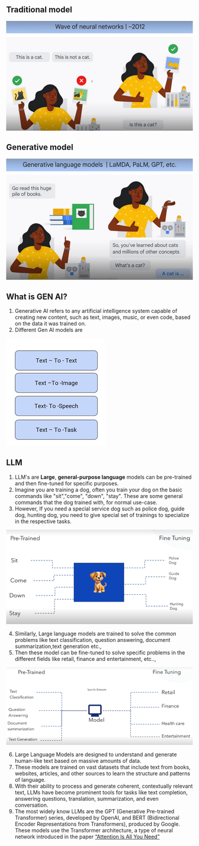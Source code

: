 ## Traditional model

![alt text](images/traditional.png)

## Generative model

![alt text](images/genai.png)

## What is GEN AI?

1. Generative AI refers to any artificial intelligence system capable of creating new content, such as text, images, music, or even code, based on the data it was trained on.
2. Different Gen AI models are

![alt text](images/genaimodels.png)

## LLM

1. LLM's are **Large**, **general-purpose language** models can be pre-trained and then fine-tuned for specific purposes.
2. Imagine you are training a dog, often you train your dog on the basic commands like "sit","come", "down", "stay". These are some general commands that the dog trained with, for normal use-case.
3. However, If you need a special service dog such as police dog, guide dog,  hunting dog, you need to give special set of trainings to specialize in the respective tasks.

![alt text](images/llm1.png)

4. Similarly, Large language models are trained to solve the common problems like text classification, question answering, document summarization,text generation etc.,
5. Then these model can be fine-tuned to solve specific problems in the different fields like retail, finance and entertainment, etc..,

![alt text](images/llm2.png)

6. Large Language Models are designed to understand and generate human-like text based on massive amounts of data. 
7. These models are trained on vast datasets that include text from books, websites, articles, and other sources to learn the structure and patterns of language.
8. With their ability to process and generate coherent, contextually relevant text, LLMs have become prominent tools for tasks like text completion, answering questions, translation, summarization, and even conversation.
9. The most widely know LLMs are the GPT (Generative Pre-trained Transformer) series, developed by OpenAI, and BERT (Bidirectional Encoder Representations from Transformers), produced by Google. These models use the Transformer architecture, a type of neural network introduced in the paper 
[“Attention Is All You Need”](https://research.google/pubs/attention-is-all-you-need/)








